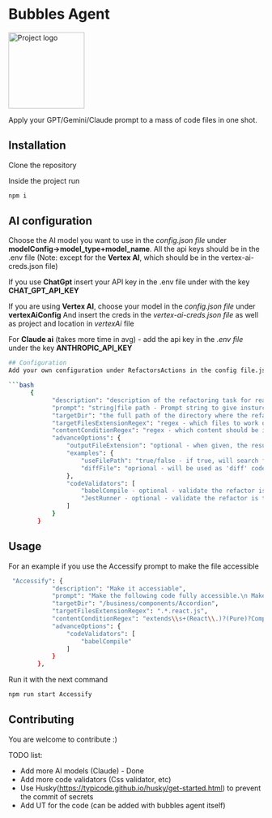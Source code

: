 # Bubbles Agent

<img src="images/logo.png" width="150px" height="150px" alt="Project logo"/>

Apply your GPT/Gemini/Claude prompt to a mass of code files in one shot.

## Installation
Clone the repository

Inside the project run
```bash
npm i
```

## AI configuration
Choose the AI model you want to use in the _config.json file_ under **modelConfig->model_type+model_name**.
All the api keys should be in the .env file (Note: except for the **Vertex AI**, which should be in the vertex-ai-creds.json file)

If you use **ChatGpt** insert your API key in the .env file under with the key **CHAT_GPT_API_KEY**

If you are using **Vertex AI**, choose your model in the _config.json file_ under **vertexAiConfig**
And insert the creds in the _vertex-ai-creds.json file_ as well as project and location in _vertexAi_ file

For **Claude ai** (takes more time in avg) - add the api key in the _.env file_ under the key **ANTHROPIC_API_KEY**

```bash
## Configuration
Add your own configuration under RefactorsActions in the config file.json

```bash
      {
            "description": "description of the refactoring task for readability",
            "prompt": "string|file path - Prompt string to give insturctions for refactoring OR file path to a .txt file with long prompt.",
            "targetDir": "the full path of the directory where the refactoring should be done recursively",
            "targetFilesExtensionRegex": "regex - which files to work on, like '.*.test.js'",
            "contentConditionRegex": "regex - which content should be in the file in order to refactor, like '.*'. Another example: 'extends\\s+(React\\.)?(Pure)?Component\\s*{'",
            "advanceOptions": {
                "outputFileExtension": "optional - when given, the result of the refactoring will be saved to the same file name and given file extention, like test.js",
                "examples": {
                    "useFilePath": "true/false - if true, will search for {\"file_path\":\"/Path/of/file.js\"}",
                    "diffFile": "oprional - will be used as 'diff' code example"
                },
                "codeValidators": [
                    "babelCompile - optional - validate the refactor is compiled by JS babel",
                    "JestRunner - optional - validate the refactor is tested by Jest and the unit test is green"
                ]
            }
        }
```
## Usage

For an example if you use the Accessify prompt to make the file accessible
```bash
 "Accessify": {
            "description": "Make it accessiable",
            "prompt": "Make the following code fully accessible.\n Make sure to add the proper aria attributes and roles.\n Follow the WAI-ARIA best practices and WCAG 2 A and AA Checklist.",
            "targetDir": "/business/components/Accordion",
            "targetFilesExtensionRegex": ".*.react.js",
            "contentConditionRegex": "extends\\s+(React\\.)?(Pure)?Component\\s*{",
            "advanceOptions": {
                "codeValidators": [
                    "babelCompile"
                ]
            }
        },
```

Run it with the next command
```bash
npm run start Accessify
```


## Contributing


You are welcome to contribute :)

TODO list:
- Add more AI models (Claude) - Done
- Add more code validators (Css validator, etc)
- Use Husky(https://typicode.github.io/husky/get-started.html) to prevent the commit of secrets
- Add UT for the code (can be added with bubbles agent itself)
